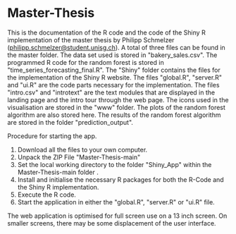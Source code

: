 # Master-Thesis

This is the documentation of the R code and the code of the Shiny R implementation of the master thesis by Philipp Schmelzer (philipp.schmelzer@student.unisg.ch).
A total of three files can be found in the master folder. The data set used is stored in "bakery_sales.csv". The programmed R code for the random forest is stored in "time_series_forecasting_final.R". The "Shiny" folder contains the files for the implementation of the Shiny R website. The files "global.R", "server.R" and "ui.R" are the code parts necessary for the implementation. The files "intro.csv" and "introtext" are the text modules that are displayed in the landing page and the intro tour through the web page. The icons used in the visualisation are stored in the "www" folder. The plots of the random forest algorithm are also stored here. The results of the random forest algorithm are stored in the folder "prediction_output".

Procedure for starting the app.
1. Download all the files to your own computer.
2. Unpack the ZIP File "Master-Thesis-main"
3. Set the local working directory to the folder "Shiny_App" within the Master-Thesis-main folder .
4. Install and initialise the necessary R packages for both the R-Code and the Shiny R implementation.
5. Execute the R code.
6. Start the application in either the "global.R", "server.R" or "ui.R" file.

The web application is optimised for full screen use on a 13 inch screen. On smaller screens, there may be some displacement of the user interface.
